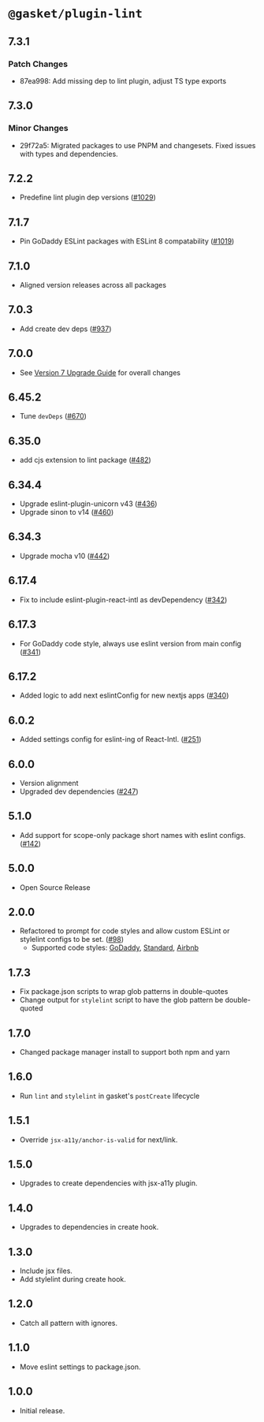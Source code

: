 # `@gasket/plugin-lint`

## 7.3.1

### Patch Changes

- 87ea998: Add missing dep to lint plugin, adjust TS type exports

## 7.3.0

### Minor Changes

- 29f72a5: Migrated packages to use PNPM and changesets. Fixed issues with types and dependencies.

## 7.2.2

- Predefine lint plugin dep versions ([#1029])

## 7.1.7

- Pin GoDaddy ESLint packages with ESLint 8 compatability ([#1019])

## 7.1.0

- Aligned version releases across all packages

## 7.0.3

- Add create dev deps ([#937])

## 7.0.0

- See [Version 7 Upgrade Guide] for overall changes

## 6.45.2

- Tune `devDeps` ([#670])

## 6.35.0

- add cjs extension to lint package ([#482])

## 6.34.4

- Upgrade eslint-plugin-unicorn v43 ([#436])
- Upgrade sinon to v14 ([#460])

## 6.34.3

- Upgrade mocha v10 ([#442])

## 6.17.4

- Fix to include eslint-plugin-react-intl as devDependency ([#342])

## 6.17.3

- For GoDaddy code style, always use eslint version from main config ([#341])

## 6.17.2

- Added logic to add next eslintConfig for new nextjs apps ([#340])

## 6.0.2

- Added settings config for eslint-ing of React-Intl. ([#251])

## 6.0.0

- Version alignment
- Upgraded dev dependencies ([#247])

## 5.1.0

- Add support for scope-only package short names with eslint configs. ([#142])

## 5.0.0

- Open Source Release

## 2.0.0

- Refactored to prompt for code styles and allow custom ESLint or stylelint configs to be set. ([#98])
  - Supported code styles: [GoDaddy], [Standard], [Airbnb]

## 1.7.3

- Fix package.json scripts to wrap glob patterns in double-quotes
- Change output for `stylelint` script to have the glob pattern be double-quoted

## 1.7.0

- Changed package manager install to support both npm and yarn

## 1.6.0

- Run `lint` and `stylelint` in gasket's `postCreate` lifecycle

## 1.5.1

- Override `jsx-a11y/anchor-is-valid` for next/link.

## 1.5.0

- Upgrades to create dependencies with jsx-a11y plugin.

## 1.4.0

- Upgrades to dependencies in create hook.

## 1.3.0

- Include jsx files.
- Add stylelint during create hook.

## 1.2.0

- Catch all pattern with ignores.

## 1.1.0

- Move eslint settings to package.json.

## 1.0.0

- Initial release.

[Version 7 Upgrade Guide]: /docs/upgrade-to-7.md
[GoDaddy]: README.md#godaddy
[Standard]: README.md#standard
[Airbnb]: README.md#airbnb
[#98]: https://github.com/godaddy/gasket/pull/98
[#142]: https://github.com/godaddy/gasket/pull/142
[#247]: https://github.com/godaddy/gasket/pull/247
[#251]: https://github.com/godaddy/gasket/pull/251
[#340]: https://github.com/godaddy/gasket/pull/340
[#341]: https://github.com/godaddy/gasket/pull/341
[#342]: https://github.com/godaddy/gasket/pull/342
[#436]: https://github.com/godaddy/gasket/pull/436
[#442]: https://github.com/godaddy/gasket/pull/442
[#460]: https://github.com/godaddy/gasket/pull/460
[#482]: https://github.com/godaddy/gasket/pull/482
[#670]: https://github.com/godaddy/gasket/pull/670
[#937]: https://github.com/godaddy/gasket/pull/937
[#1019]: https://github.com/godaddy/gasket/pull/1019
[#1029]: https://github.com/godaddy/gasket/pull/1029
